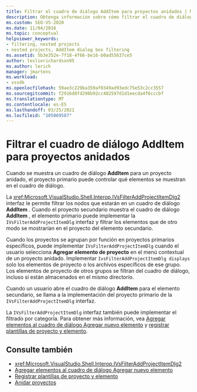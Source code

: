 ```yaml
---
title: Filtrar el cuadro de diálogo AddItem para proyectos anidados | Microsoft Docs
description: Obtenga información sobre cómo filtrar el cuadro de diálogo AddItem para un proyecto anidado en Visual Studio implementando la interfaz IVsFilterAddProjectItemDlg del proyecto primario.
ms.custom: SEO-VS-2020
ms.date: 11/04/2016
ms.topic: conceptual
helpviewer_keywords:
- filtering, nested projects
- nested projects, AddItem dialog box filtering
ms.assetid: 5b3e352e-7f18-4f66-be16-b0ad55637ce5
author: leslierichardson95
ms.author: lerich
manager: jmartens
ms.workload:
- vssdk
ms.openlocfilehash: 59ae3c229ba359af0349ad93edc75e53c2cc3557
ms.sourcegitcommit: f2916d8fd296b92cc402597d1d1eecda4f6cccbf
ms.translationtype: MT
ms.contentlocale: es-ES
ms.lasthandoff: 03/25/2021
ms.locfileid: "105069587"
---
```

# <a name="filter-the-additem-dialog-box-for-nested-projects"></a>Filtrar el cuadro de diálogo AddItem para proyectos anidados
Cuando se muestra un cuadro de diálogo **AddItem** para un proyecto anidado, el proyecto primario puede controlar qué elementos se muestran en el cuadro de diálogo.

 La <xref:Microsoft.VisualStudio.Shell.Interop.IVsFilterAddProjectItemDlg2> interfaz le permite filtrar los nodos que estarán en un cuadro de diálogo **AddItem** . Cuando el proyecto secundario muestra el cuadro de diálogo **AddItem** , el elemento primario puede implementar la `IVsFilterAddProjectItemDlg` interfaz y filtrar los elementos que de otro modo se mostrarían en el proyecto del elemento secundario.

 Cuando los proyectos se agrupan por función en proyectos primarios específicos, puede implementar `IVsFilterAddProjectItemDlg` cuando el usuario selecciona **Agregar elemento de proyecto** en el menú contextual de un proyecto anidado. Implementar `IvsFilterAddProjectItemDlg displays` solo los elementos de proyecto o los archivos específicos de ese grupo. Los elementos de proyecto de otros grupos se filtran del cuadro de diálogo, incluso si están almacenados en el mismo directorio.

 Cuando un usuario abre el cuadro de diálogo **AddItem** para el elemento secundario, se llama a la implementación del proyecto primario de la `IVsFilterAddProjectItemDlg` interfaz.

 La `IVsFilterAddProjectItemDlg` interfaz también puede implementar el filtrado por categoría. Para obtener más información, vea [Agregar elementos al cuadro de diálogo Agregar nuevo elemento](../../extensibility/internals/adding-items-to-the-add-new-item-dialog-boxes.md) y [registrar plantillas de proyecto y elemento](../../extensibility/internals/registering-project-and-item-templates.md).

## <a name="see-also"></a>Consulte también
- <xref:Microsoft.VisualStudio.Shell.Interop.IVsFilterAddProjectItemDlg2>
- [Agregar elementos al cuadro de diálogo Agregar nuevo elemento](../../extensibility/internals/adding-items-to-the-add-new-item-dialog-boxes.md)
- [Registrar plantillas de proyecto y elemento](../../extensibility/internals/registering-project-and-item-templates.md)
- [Anidar proyectos](../../extensibility/internals/nesting-projects.md)
